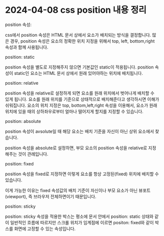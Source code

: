 # 2024-04-08 css position 내용 정리

position 속성:

css에서 position 속성은 HTML 문서 상에서 요소가 배치되는 방식을 결정합니다.
많은 경우, position 속성은 요소의 정확한 위치 지정을 위해서 
top, left, bottom,right 속성과 함께 사용됩니다.

position: static

position 속성을 별도로 지정해주지 않으면 기본값인 static이 적용됩니다.
position 속성이 static인 요소는 HTML 문서 상에서 원래 있어야하는
위치에 배치됩니다.

position: relative

position 속성을 relative로 설정하게 되면 요소를 원래 위치에서 벗어나게
배치할 수 있게 됩니다. 요소를 원래 위치를 기준으로 상태적으로 
배치해준다고 생각하시면 이해가 쉬워집니다. 요소의 위치 지정은 top,
bottom,left,right 속성을 이용해서, 요소가 원래 위치에 있을 때의
상하좌우로부터 얼마나 떨어지게 할지를 지정할 수 있습니다.

position: absolute

position 속성이 avsolute일 때 해당 요소는 배치 기준을 자신이 아닌 상위
요소에서 찾습니다.

position 속성을 absolute로 설정하면, 부모 요소의 position 속성을 
relative로 지정해주는 것이 관례입니다.

position: fixed

position 속성을 fixed로 지정하면 이렇게 요소를 항상 고정된(fixed)
위치에 배치할 수 있습니다.

이게 가능한 이유는 fixed 속성값의 배치 기준이 자신이나 부모 요소가 아닌
뷰포트(viewport), 즉 브라우저 전체하면이기 때문입니다.

position: sticky

position: sticky 속성을 적용한 박스는 평소에 문서 안에서 position:
static 상태와 같이 일반적인 흐름에 따르지만 스크롤 위치가 임계점에
이르면 positon: fixed와 같이 박스를 화면에 고정할 수 있는 속성입니다.

